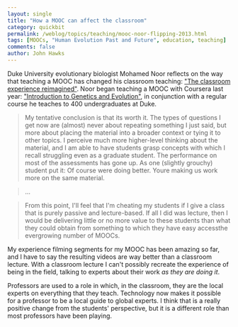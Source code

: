 ```yaml
---
layout: single 
title: "How a MOOC can affect the classroom" 
category: quickbit
permalink: /weblog/topics/teaching/mooc-noor-flipping-2013.html
tags: [MOOCs, "Human Evolution Past and Future", education, teaching] 
comments: false 
author: John Hawks 
---
```


Duke University evolutionary biologist Mohamed Noor reflects on the way that teaching a MOOC has changed his classroom teaching: <a href="http://www.dukemagazine.duke.edu/article/the-classroom-experience-reimagined">"The classroom experience reimagined"</a>. Noor began teaching a MOOC with Coursera last year: <a href="https://www.coursera.org/course/geneticsevolution">"Introduction to Genetics and Evolution"</a>, in conjunction with a regular course he teaches to 400 undergraduates at Duke.



<blockquote>My tentative conclusion is that its worth it. The types of questions I get now are (almost) never about repeating something I just said, but more about placing the material into a broader context or tying it to other topics. I perceive much more higher-level thinking about the material, and I am able to have students grasp concepts with which I recall struggling even as a graduate student. The performance on most of the assessments has gone up. As one (slightly grouchy) student put it: Of course were doing better. Youre making us work more on the same material.</blockquote>



<blockquote>...</blockquote>



<blockquote>From this point, I'll feel that I'm cheating my students if I give a class that is purely passive and lecture-based. If all I did was lecture, then I would be delivering little or no more value to these students than what they could obtain from something to which they have easy accessthe evergrowing number of MOOCs.</blockquote>



My experience filming segments for my MOOC has been amazing so far, and I have to say the resulting videos are way better than a classroom lecture. With a classroom lecture I can't possibly recreate the experience of being in the field, talking to experts about their work <em>as they are doing it</em>. 



Professors are used to a role in which, in the classroom, they are the local experts on everything that they teach. Technology now makes it possible for a professor to be a local guide to global experts. I think that is a really positive change from the students' perspective, but it is a different role than most professors have been playing. 





